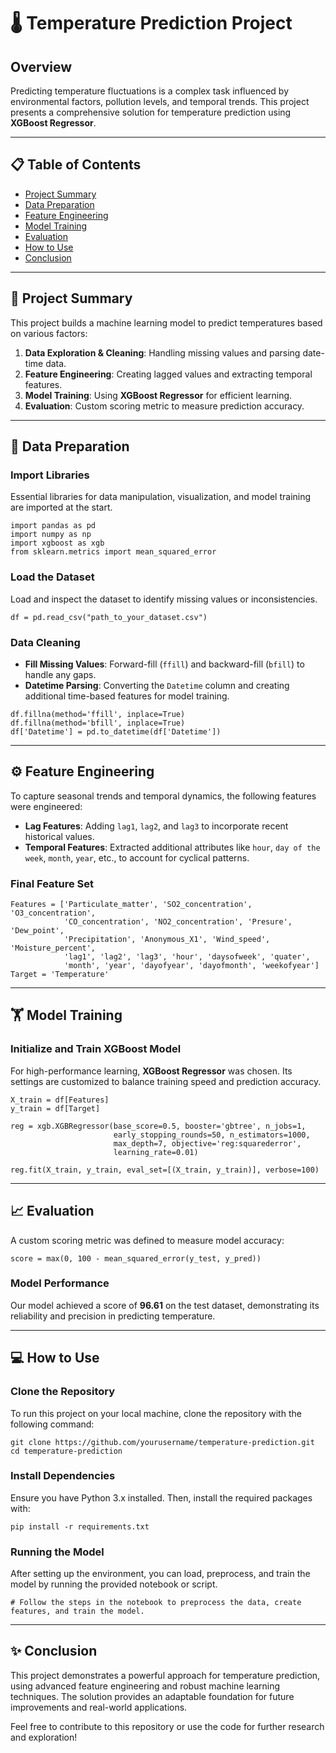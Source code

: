 <!DOCTYPE html>
<html lang="en">
<head>
  <meta charset="UTF-8">
  <meta name="viewport" content="width=device-width, initial-scale=1.0">
 
</head>
<body>

<h1>🌡️ Temperature Prediction Project</h1>

<h2>Overview</h2>
<p>Predicting temperature fluctuations is a complex task influenced by environmental factors, pollution levels, and temporal trends. This project presents a comprehensive solution for temperature prediction using <strong>XGBoost Regressor</strong>.</p>

<hr>

<h2>📋 Table of Contents</h2>
<ul>
  <li><a href="#project-summary">Project Summary</a></li>
  <li><a href="#data-preparation">Data Preparation</a></li>
  <li><a href="#feature-engineering">Feature Engineering</a></li>
  <li><a href="#model-training">Model Training</a></li>
  <li><a href="#evaluation">Evaluation</a></li>
  <li><a href="#how-to-use">How to Use</a></li>
  <li><a href="#conclusion">Conclusion</a></li>
</ul>

<hr>

<h2 id="project-summary">📍 Project Summary</h2>
<p>This project builds a machine learning model to predict temperatures based on various factors:</p>
<ol>
  <li><strong>Data Exploration & Cleaning</strong>: Handling missing values and parsing date-time data.</li>
  <li><strong>Feature Engineering</strong>: Creating lagged values and extracting temporal features.</li>
  <li><strong>Model Training</strong>: Using <strong>XGBoost Regressor</strong> for efficient learning.</li>
  <li><strong>Evaluation</strong>: Custom scoring metric to measure prediction accuracy.</li>
</ol>

<hr>

<h2 id="data-preparation">🧹 Data Preparation</h2>

<h3>Import Libraries</h3>
<p>Essential libraries for data manipulation, visualization, and model training are imported at the start.</p>

<pre><code>import pandas as pd
import numpy as np
import xgboost as xgb
from sklearn.metrics import mean_squared_error
</code></pre>

<h3>Load the Dataset</h3>
<p>Load and inspect the dataset to identify missing values or inconsistencies.</p>

<pre><code>df = pd.read_csv("path_to_your_dataset.csv")</code></pre>

<h3>Data Cleaning</h3>
<ul>
  <li><strong>Fill Missing Values</strong>: Forward-fill (<code>ffill</code>) and backward-fill (<code>bfill</code>) to handle any gaps.</li>
  <li><strong>Datetime Parsing</strong>: Converting the <code>Datetime</code> column and creating additional time-based features for model training.</li>
</ul>

<pre><code>df.fillna(method='ffill', inplace=True)
df.fillna(method='bfill', inplace=True)
df['Datetime'] = pd.to_datetime(df['Datetime'])
</code></pre>

<hr>

<h2 id="feature-engineering">⚙️ Feature Engineering</h2>
<p>To capture seasonal trends and temporal dynamics, the following features were engineered:</p>

<ul>
  <li><strong>Lag Features</strong>: Adding <code>lag1</code>, <code>lag2</code>, and <code>lag3</code> to incorporate recent historical values.</li>
  <li><strong>Temporal Features</strong>: Extracted additional attributes like <code>hour</code>, <code>day of the week</code>, <code>month</code>, <code>year</code>, etc., to account for cyclical patterns.</li>
</ul>

<h3>Final Feature Set</h3>

<pre><code>Features = ['Particulate_matter', 'SO2_concentration', 'O3_concentration', 
            'CO_concentration', 'NO2_concentration', 'Presure', 'Dew_point', 
            'Precipitation', 'Anonymous_X1', 'Wind_speed', 'Moisture_percent', 
            'lag1', 'lag2', 'lag3', 'hour', 'daysofweek', 'quater', 
            'month', 'year', 'dayofyear', 'dayofmonth', 'weekofyear']
Target = 'Temperature'
</code></pre>

<hr>

<h2 id="model-training">🏋️ Model Training</h2>

<h3>Initialize and Train XGBoost Model</h3>
<p>For high-performance learning, <strong>XGBoost Regressor</strong> was chosen. Its settings are customized to balance training speed and prediction accuracy.</p>

<pre><code>X_train = df[Features]
y_train = df[Target]

reg = xgb.XGBRegressor(base_score=0.5, booster='gbtree', n_jobs=1, 
                       early_stopping_rounds=50, n_estimators=1000, 
                       max_depth=7, objective='reg:squarederror', 
                       learning_rate=0.01)

reg.fit(X_train, y_train, eval_set=[(X_train, y_train)], verbose=100)
</code></pre>

<hr>

<h2 id="evaluation">📈 Evaluation</h2>

<p>A custom scoring metric was defined to measure model accuracy:</p>

<pre><code>score = max(0, 100 - mean_squared_error(y_test, y_pred))
</code></pre>

<h3>Model Performance</h3>
<p>Our model achieved a score of <strong>96.61</strong> on the test dataset, demonstrating its reliability and precision in predicting temperature.</p>

<hr>

<h2 id="how-to-use">💻 How to Use</h2>

<h3>Clone the Repository</h3>
<p>To run this project on your local machine, clone the repository with the following command:</p>

<pre><code>git clone https://github.com/yourusername/temperature-prediction.git
cd temperature-prediction
</code></pre>

<h3>Install Dependencies</h3>
<p>Ensure you have Python 3.x installed. Then, install the required packages with:</p>

<pre><code>pip install -r requirements.txt
</code></pre>

<h3>Running the Model</h3>
<p>After setting up the environment, you can load, preprocess, and train the model by running the provided notebook or script.</p>

<pre><code># Follow the steps in the notebook to preprocess the data, create features, and train the model.
</code></pre>

<hr>

<h2 id="conclusion">✨ Conclusion</h2>

<p>This project demonstrates a powerful approach for temperature prediction, using advanced feature engineering and robust machine learning techniques. The solution provides an adaptable foundation for future improvements and real-world applications.</p>

<p>Feel free to contribute to this repository or use the code for further research and exploration!</p>

</body>
</html>
